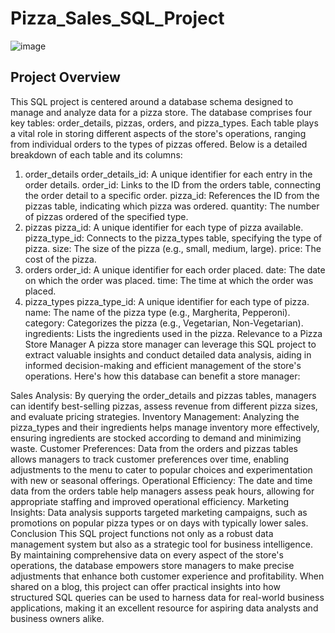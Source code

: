 # Pizza_Sales_SQL_Project
![image](https://github.com/user-attachments/assets/c0cc9d77-9078-4618-92d8-3edd96859688)
## Project Overview
This SQL project is centered around a database schema designed to manage and analyze data for a pizza store. The database comprises four key tables: order_details, pizzas, orders, and pizza_types. Each table plays a vital role in storing different aspects of the store's operations, ranging from individual orders to the types of pizzas offered. Below is a detailed breakdown of each table and its columns:

1. order_details
order_details_id: A unique identifier for each entry in the order details.
order_id: Links to the ID from the orders table, connecting the order detail to a specific order.
pizza_id: References the ID from the pizzas table, indicating which pizza was ordered.
quantity: The number of pizzas ordered of the specified type.
2. pizzas
pizza_id: A unique identifier for each type of pizza available.
pizza_type_id: Connects to the pizza_types table, specifying the type of pizza.
size: The size of the pizza (e.g., small, medium, large).
price: The cost of the pizza.
3. orders
order_id: A unique identifier for each order placed.
date: The date on which the order was placed.
time: The time at which the order was placed.
4. pizza_types
pizza_type_id: A unique identifier for each type of pizza.
name: The name of the pizza type (e.g., Margherita, Pepperoni).
category: Categorizes the pizza (e.g., Vegetarian, Non-Vegetarian).
ingredients: Lists the ingredients used in the pizza.
Relevance to a Pizza Store Manager
A pizza store manager can leverage this SQL project to extract valuable insights and conduct detailed data analysis, aiding in informed decision-making and efficient management of the store's operations. Here's how this database can benefit a store manager:

Sales Analysis: By querying the order_details and pizzas tables, managers can identify best-selling pizzas, assess revenue from different pizza sizes, and evaluate pricing strategies.
Inventory Management: Analyzing the pizza_types and their ingredients helps manage inventory more effectively, ensuring ingredients are stocked according to demand and minimizing waste.
Customer Preferences: Data from the orders and pizzas tables allows managers to track customer preferences over time, enabling adjustments to the menu to cater to popular choices and experimentation with new or seasonal offerings.
Operational Efficiency: The date and time data from the orders table help managers assess peak hours, allowing for appropriate staffing and improved operational efficiency.
Marketing Insights: Data analysis supports targeted marketing campaigns, such as promotions on popular pizza types or on days with typically lower sales.
Conclusion
This SQL project functions not only as a robust data management system but also as a strategic tool for business intelligence. By maintaining comprehensive data on every aspect of the store's operations, the database empowers store managers to make precise adjustments that enhance both customer experience and profitability. When shared on a blog, this project can offer practical insights into how structured SQL queries can be used to harness data for real-world business applications, making it an excellent resource for aspiring data analysts and business owners alike.


